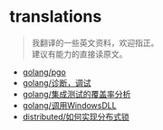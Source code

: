 # translations

> 我翻译的一些英文资料，欢迎指正。  
> 建议有能力的直接读原文。


- [golang/pgo](https://github.com/Guaderxx/translation/blob/master/golang/profile-guided_optimization.md)
- [golang/诊断，调试](https://github.com/Guaderxx/translation/blob/master/golang/diagnostics.md)
- [golang/集成测试的覆盖率分析](https://github.com/Guaderxx/translation/blob/master/golang/coverage_profiling_support_for_integration_tests.md)
- [golang/调用WindowsDLL](https://github.com/Guaderxx/translation/blob/master/golang/windows-dlls.md)
- [distributed/如何实现分布式锁](https://github.com/Guaderxx/translation/blob/master/distributed/how-to-do-distributed-locking.md)
